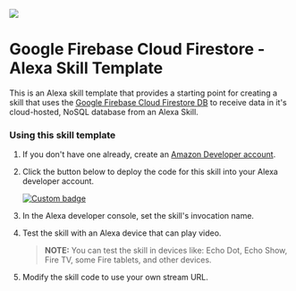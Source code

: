 ![](https://raw.githubusercontent.com/dabblelab/39-alexa-firebase-cloud-firestore-example/main/image.png)

# Google Firebase Cloud Firestore - Alexa Skill Template

This is an Alexa skill template that provides a starting point for creating a skill that uses the [Google Firebase Cloud Firestore DB](https://www.googleadservices.com/pagead/aclk?sa=L&ai=DChcSEwjWw9OW-ZLyAhWLfisKHVo3Al8YABAAGgJzZg&ohost=www.google.com&cid=CAESQOD2pjK1GJ3HWI7-Ek_KDKQXxz6g4TI1dpGuqIBdl5BasiyttyI6QI3CNzM0DpTH6cKra4erweOUaqjr4OgZX7Q&sig=AOD64_0fI2QP070dW-4a0e7Flwynp9ng7w&q&adurl&ved=2ahUKEwjdpMyW-ZLyAhUQyDgGHcmZBfoQ0Qx6BAgCEAE) to receive data in it's cloud-hosted, NoSQL database from an Alexa Skill.

### Using this skill template

1. If you don't have one already, create an [Amazon Developer account](https://developer.amazon.com/).

2. Click the button below to deploy the code for this skill into your Alexa developer account.

   [![Custom badge](https://img.shields.io/endpoint?url=https://badges-shields-io-88j4y07yzimq.runkit.sh)](https://deploy.dabble.dev/deploy/v2/dochwcfuey)

3. In the Alexa developer console, set the skill's invocation name.

4. Test the skill with an Alexa device that can play video.

   > **NOTE:** You can test the skill in devices like: Echo Dot, Echo Show, Fire TV, some Fire tablets, and other devices.

5. Modify the skill code to use your own stream URL.



